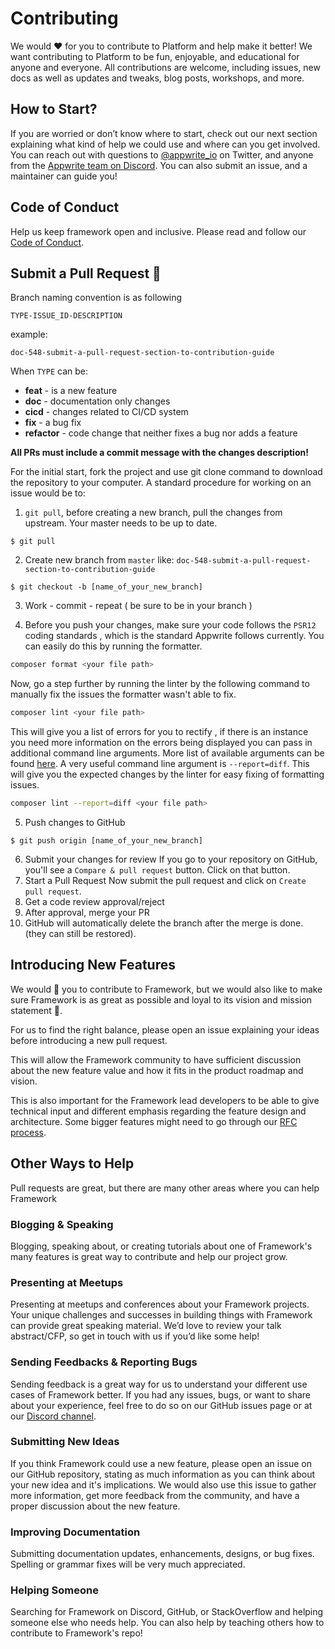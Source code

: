 # Contributing

We would ❤️ for you to contribute to Platform and help make it better! We want contributing to Platform to be fun, enjoyable, and educational for anyone and everyone. All contributions are welcome, including issues, new docs as well as updates and tweaks, blog posts, workshops, and more.

## How to Start?

If you are worried or don’t know where to start, check out our next section explaining what kind of help we could use and where can you get involved. You can reach out with questions to [@appwrite_io](https://twitter.com/appwrite_io) on Twitter, and anyone from the [Appwrite team on Discord](https://discord.gg/GSeTUeA). You can also submit an issue, and a maintainer can guide you!

## Code of Conduct

Help us keep framework open and inclusive. Please read and follow our [Code of Conduct](/CODE_OF_CONDUCT.md).

## Submit a Pull Request 🚀

Branch naming convention is as following

`TYPE-ISSUE_ID-DESCRIPTION`

example:

```
doc-548-submit-a-pull-request-section-to-contribution-guide
```

When `TYPE` can be:

- **feat** - is a new feature
- **doc** - documentation only changes
- **cicd** - changes related to CI/CD system
- **fix** - a bug fix
- **refactor** - code change that neither fixes a bug nor adds a feature

**All PRs must include a commit message with the changes description!**

For the initial start, fork the project and use git clone command to download the repository to your computer. A standard procedure for working on an issue would be to:

1. `git pull`, before creating a new branch, pull the changes from upstream. Your master needs to be up to date.

```
$ git pull
```

2. Create new branch from `master` like: `doc-548-submit-a-pull-request-section-to-contribution-guide`<br/>

```
$ git checkout -b [name_of_your_new_branch]
```

3. Work - commit - repeat ( be sure to be in your branch )

4. Before you push your changes, make sure your code follows the `PSR12` coding standards , which is the standard Appwrite follows currently. You can easily do this by running the formatter.

```bash
composer format <your file path>
```

Now, go a step further by running the linter by the following command to manually fix the issues the formatter wasn't able to fix.

```bash
composer lint <your file path>
```

This will give you a list of errors for you to rectify , if there is an instance you need more information on the errors being displayed you can pass in additional command line arguments. More list of available arguments can be found [here](https://github.com/squizlabs/PHP_CodeSniffer/wiki/Usage). A very useful command line argument is `--report=diff`. This will give you the expected changes by the linter for easy fixing of formatting issues.

```bash
composer lint --report=diff <your file path>
```

5. Push changes to GitHub

```
$ git push origin [name_of_your_new_branch]
```

6. Submit your changes for review
   If you go to your repository on GitHub, you'll see a `Compare & pull request` button. Click on that button.
7. Start a Pull Request
   Now submit the pull request and click on `Create pull request`.
8. Get a code review approval/reject
9. After approval, merge your PR
10. GitHub will automatically delete the branch after the merge is done. (they can still be restored).

## Introducing New Features

We would 💖 you to contribute to Framework, but we would also like to make sure Framework is as great as possible and loyal to its vision and mission statement 🙏.

For us to find the right balance, please open an issue explaining your ideas before introducing a new pull request.

This will allow the Framework community to have sufficient discussion about the new feature value and how it fits in the product roadmap and vision.

This is also important for the Framework lead developers to be able to give technical input and different emphasis regarding the feature design and architecture. Some bigger features might need to go through our [RFC process](https://github.com/appwrite/rfc).

## Other Ways to Help

Pull requests are great, but there are many other areas where you can help Framework

### Blogging & Speaking

Blogging, speaking about, or creating tutorials about one of Framework's many features is great way to contribute and help our project grow.

### Presenting at Meetups

Presenting at meetups and conferences about your Framework projects. Your unique challenges and successes in building things with Framework can provide great speaking material. We’d love to review your talk abstract/CFP, so get in touch with us if you’d like some help!

### Sending Feedbacks & Reporting Bugs

Sending feedback is a great way for us to understand your different use cases of Framework better. If you had any issues, bugs, or want to share about your experience, feel free to do so on our GitHub issues page or at our [Discord channel](https://discord.gg/GSeTUeA).

### Submitting New Ideas

If you think Framework could use a new feature, please open an issue on our GitHub repository, stating as much information as you can think about your new idea and it's implications. We would also use this issue to gather more information, get more feedback from the community, and have a proper discussion about the new feature.

### Improving Documentation

Submitting documentation updates, enhancements, designs, or bug fixes. Spelling or grammar fixes will be very much appreciated.

### Helping Someone

Searching for Framework on Discord, GitHub, or StackOverflow and helping someone else who needs help. You can also help by teaching others how to contribute to Framework's repo!